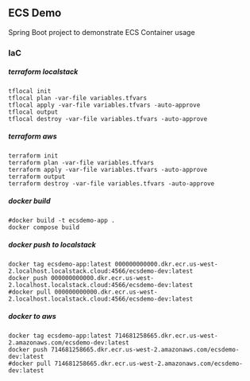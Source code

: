 ## ECS Demo

Spring Boot project to demonstrate ECS Container usage

### IaC

##### terraform localstack

```shell
tflocal init
tflocal plan -var-file variables.tfvars
tflocal apply -var-file variables.tfvars -auto-approve
tflocal output
tflocal destroy -var-file variables.tfvars -auto-approve
```

##### terraform aws

```shell
terraform init
terraform plan -var-file variables.tfvars
terraform apply -var-file variables.tfvars -auto-approve
terraform output
terraform destroy -var-file variables.tfvars -auto-approve
```

##### docker build

```shell
#docker build -t ecsdemo-app .
docker compose build
```

##### docker push to localstack

```shell
docker tag ecsdemo-app:latest 000000000000.dkr.ecr.us-west-2.localhost.localstack.cloud:4566/ecsdemo-dev:latest
docker push 000000000000.dkr.ecr.us-west-2.localhost.localstack.cloud:4566/ecsdemo-dev:latest
#docker pull 000000000000.dkr.ecr.us-west-2.localhost.localstack.cloud:4566/ecsdemo-dev:latest
```

##### docker to aws

```shell
docker tag ecsdemo-app:latest 714681258665.dkr.ecr.us-west-2.amazonaws.com/ecsdemo-dev:latest
docker push 714681258665.dkr.ecr.us-west-2.amazonaws.com/ecsdemo-dev:latest
#docker pull 714681258665.dkr.ecr.us-west-2.amazonaws.com/ecsdemo-dev:latest
```
